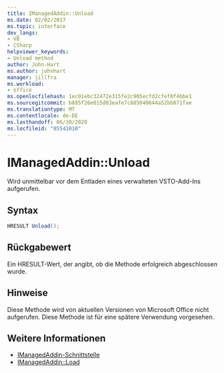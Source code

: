 ```yaml
---
title: IManagedAddin::Unload
ms.date: 02/02/2017
ms.topic: interface
dev_langs:
- VB
- CSharp
helpviewer_keywords:
- Unload method
author: John-Hart
ms.author: johnhart
manager: jillfra
ms.workload:
- office
ms.openlocfilehash: 1ec01ebc32472e315fe2c905ecfd2cfef0f4bbe1
ms.sourcegitcommit: b885f26e015d03eafe7c885040644a52bb071fae
ms.translationtype: MT
ms.contentlocale: de-DE
ms.lasthandoff: 06/30/2020
ms.locfileid: "85541010"
---
```

# <a name="imanagedaddinunload"></a>IManagedAddin::Unload
  Wird unmittelbar vor dem Entladen eines verwalteten VSTO-Add-Ins aufgerufen.

## <a name="syntax"></a>Syntax

```csharp
HRESULT Unload();
```

## <a name="return-value"></a>Rückgabewert
 Ein HRESULT-Wert, der angibt, ob die Methode erfolgreich abgeschlossen wurde.

## <a name="remarks"></a>Hinweise
 Diese Methode wird von aktuellen Versionen von Microsoft Office nicht aufgerufen. Diese Methode ist für eine spätere Verwendung vorgesehen.

## <a name="see-also"></a>Weitere Informationen
- [IManagedAddin-Schnittstelle](../vsto/imanagedaddin-interface.md)
- [IManagedAddin::Load](../vsto/imanagedaddin-load.md)
